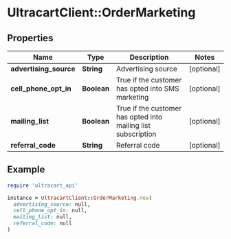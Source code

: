 # UltracartClient::OrderMarketing

## Properties

| Name | Type | Description | Notes |
| ---- | ---- | ----------- | ----- |
| **advertising_source** | **String** | Advertising source | [optional] |
| **cell_phone_opt_in** | **Boolean** | True if the customer has opted into SMS marketing | [optional] |
| **mailing_list** | **Boolean** | True if the customer has opted into mailing list subscription | [optional] |
| **referral_code** | **String** | Referral code | [optional] |

## Example

```ruby
require 'ultracart_api'

instance = UltracartClient::OrderMarketing.new(
  advertising_source: null,
  cell_phone_opt_in: null,
  mailing_list: null,
  referral_code: null
)
```

